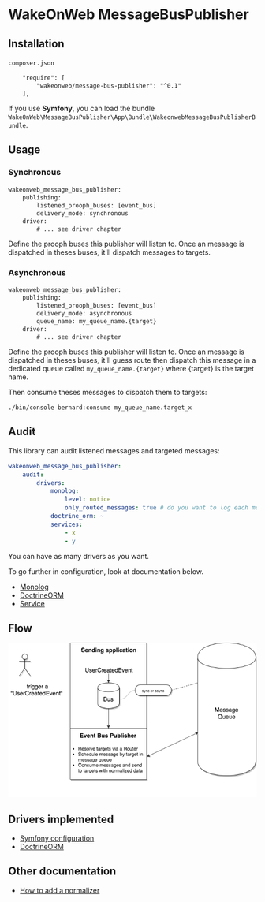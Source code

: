 # WakeOnWeb MessageBusPublisher

## Installation

`composer.json`

```
    "require": [
        "wakeonweb/message-bus-publisher": "^0.1"
    ],
```

If you use **Symfony**, you can load the bundle `WakeOnWeb\MessageBusPublisher\App\Bundle\WakeonwebMessageBusPublisherBundle`.

## Usage

### Synchronous

```
wakeonweb_message_bus_publisher:
    publishing:
        listened_prooph_buses: [event_bus]
        delivery_mode: synchronous
    driver:
        # ... see driver chapter
```

Define the prooph buses this publisher will listen to.
Once an message is dispatched in theses buses, it'll dispatch messages to targets.

### Asynchronous

```
wakeonweb_message_bus_publisher:
    publishing:
        listened_prooph_buses: [event_bus]
        delivery_mode: asynchronous
        queue_name: my_queue_name.{target}
    driver:
        # ... see driver chapter
```

Define the prooph buses this publisher will listen to.
Once an message is dispatched in theses buses, it'll guess route then dispatch this message
in a dedicated queue called `my_queue_name.{target}` where {target} is the target name.

Then consume theses messages to dispatch them to targets:

```
./bin/console bernard:consume my_queue_name.target_x
```

## Audit

This library can audit listened messages and targeted messages:

```yaml
wakeonweb_message_bus_publisher:
    audit:
        drivers:
            monolog:
                level: notice
                only_routed_messages: true # do you want to log each messages ?
            doctrine_orm: ~
            services:
                - x
                - y
```

You can have as many drivers as you want.

To go further in configuration, look at documentation below.

- [Monolog](docs/audit-logger.md)
- [DoctrineORM](docs/audit-doctrine-orm.md)
- [Service](docs/audit-service.md)

## Flow

![flow](docs/flow.png)

## Drivers implemented

- [Symfony configuration](docs/driver-symfony-configuration.md)
- [DoctrineORM](docs/driver-doctrine-orm.md)

## Other documentation

- [How to add a normalizer](docs/add-normalizer.md)
